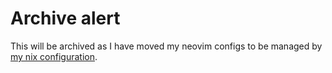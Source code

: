 # Archive alert
This will be archived as I have moved my neovim configs to be managed by [my nix configuration](https://github.com/qmi03/dotfiles/tree/a94a10d6216bfeb53ef8f885a28bbd6361ffae2d/modules/common/.config/nvim).
